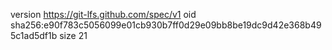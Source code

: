 version https://git-lfs.github.com/spec/v1
oid sha256:e90f783c5056099e01cb930b7ff0d29e09bb8be19dc9d42e368b495c1ad5df1b
size 21
